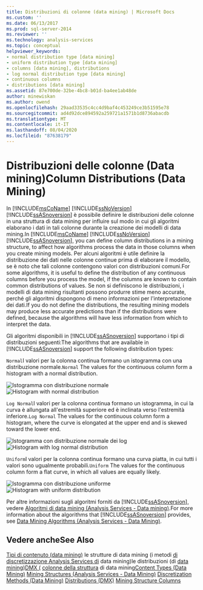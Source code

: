 ```yaml
---
title: Distribuzioni di colonne (data mining) | Microsoft Docs
ms.custom: ''
ms.date: 06/13/2017
ms.prod: sql-server-2014
ms.reviewer: ''
ms.technology: analysis-services
ms.topic: conceptual
helpviewer_keywords:
- normal distribution type [data mining]
- uniform distribution type [data mining]
- columns [data mining], distributions
- log normal distribution type [data mining]
- continuous columns
- distributions [data mining]
ms.assetid: 87e700de-32be-4bc8-b01d-ba4ee1ab48de
author: minewiskan
ms.author: owend
ms.openlocfilehash: 29aad33535c4cc4d9baf4c453249ce3b51595e78
ms.sourcegitcommit: ad4d92dce894592a259721a1571b1d8736abacdb
ms.translationtype: MT
ms.contentlocale: it-IT
ms.lasthandoff: 08/04/2020
ms.locfileid: "87638179"
---
```

# <a name="column-distributions-data-mining"></a><span data-ttu-id="1357d-102">Distribuzioni delle colonne (Data mining)</span><span class="sxs-lookup"><span data-stu-id="1357d-102">Column Distributions (Data Mining)</span></span>
  <span data-ttu-id="1357d-103">In [!INCLUDE[msCoName](../../includes/msconame-md.md)] [!INCLUDE[ssNoVersion](../../includes/ssnoversion-md.md)] [!INCLUDE[ssASnoversion](../../includes/ssasnoversion-md.md)] è possibile definire le distribuzioni delle colonne in una struttura di data mining per influire sul modo in cui gli algoritmi elaborano i dati in tali colonne durante la creazione dei modelli di data mining.</span><span class="sxs-lookup"><span data-stu-id="1357d-103">In [!INCLUDE[msCoName](../../includes/msconame-md.md)] [!INCLUDE[ssNoVersion](../../includes/ssnoversion-md.md)] [!INCLUDE[ssASnoversion](../../includes/ssasnoversion-md.md)], you can define column distributions in a mining structure, to affect how algorithms process the data in those columns when you create mining models.</span></span> <span data-ttu-id="1357d-104">Per alcuni algoritmi è utile definire la distribuzione dei dati nelle colonne continue prima di elaborare il modello, se è noto che tali colonne contengono valori con distribuzioni comuni.</span><span class="sxs-lookup"><span data-stu-id="1357d-104">For some algorithms, it is useful to define the distribution of any continuous columns before you process the model, if the columns are known to contain common distributions of values.</span></span> <span data-ttu-id="1357d-105">Se non si definiscono le distribuzioni, i modelli di data mining risultanti possono produrre stime meno accurate, perché gli algoritmi dispongono di meno informazioni per l'interpretazione dei dati.</span><span class="sxs-lookup"><span data-stu-id="1357d-105">If you do not define the distributions, the resulting mining models may produce less accurate predictions than if the distributions were defined, because the algorithms will have less information from which to interpret the data.</span></span>

 <span data-ttu-id="1357d-106">Gli algoritmi disponibili in [!INCLUDE[ssASnoversion](../../includes/ssasnoversion-md.md)] supportano i tipi di distribuzioni seguenti:</span><span class="sxs-lookup"><span data-stu-id="1357d-106">The algorithms that are available in [!INCLUDE[ssASnoversion](../../includes/ssasnoversion-md.md)] support the following distribution types:</span></span>

 <span data-ttu-id="1357d-107">`Normal`I valori per la colonna continua formano un istogramma con una distribuzione normale.</span><span class="sxs-lookup"><span data-stu-id="1357d-107">`Normal` The values for the continuous column form a histogram with a normal distribution.</span></span>

 <span data-ttu-id="1357d-108">![Istogramma con distribuzione normale](../media/normal-distribution.gif "Istogramma con distribuzione normale")</span><span class="sxs-lookup"><span data-stu-id="1357d-108">![Histogram with normal distribution](../media/normal-distribution.gif "Histogram with normal distribution")</span></span>

 <span data-ttu-id="1357d-109">`Log Normal`I valori per la colonna continua formano un istogramma, in cui la curva è allungata all'estremità superiore ed è inclinata verso l'estremità inferiore.</span><span class="sxs-lookup"><span data-stu-id="1357d-109">`Log Normal` The values for the continuous column form a histogram, where the curve is elongated at the upper end and is skewed toward the lower end.</span></span>

 <span data-ttu-id="1357d-110">![Istogramma con distribuzione normale dei log](../media/log-normal-distribution.gif "Istogramma con distribuzione normale dei log")</span><span class="sxs-lookup"><span data-stu-id="1357d-110">![Histogram with log normal distribution](../media/log-normal-distribution.gif "Histogram with log normal distribution")</span></span>

 <span data-ttu-id="1357d-111">`Uniform`I valori per la colonna continua formano una curva piatta, in cui tutti i valori sono ugualmente probabili.</span><span class="sxs-lookup"><span data-stu-id="1357d-111">`Uniform` The values for the continuous column form a flat curve, in which all values are equally likely.</span></span>

 <span data-ttu-id="1357d-112">![Istogramma con distribuzione uniforme](../media/uniform-distribution.gif "Istogramma con distribuzione uniforme")</span><span class="sxs-lookup"><span data-stu-id="1357d-112">![Histogram with uniform distribution](../media/uniform-distribution.gif "Histogram with uniform distribution")</span></span>

 <span data-ttu-id="1357d-113">Per altre informazioni sugli algoritmi forniti da [!INCLUDE[ssASnoversion](../../includes/ssasnoversion-md.md)], vedere [Algoritmi di data mining &#40;Analysis Services - Data mining&#41;](data-mining-algorithms-analysis-services-data-mining.md).</span><span class="sxs-lookup"><span data-stu-id="1357d-113">For more information about the algorithms that [!INCLUDE[ssASnoversion](../../includes/ssasnoversion-md.md)] provides, see [Data Mining Algorithms &#40;Analysis Services - Data Mining&#41;](data-mining-algorithms-analysis-services-data-mining.md).</span></span>

## <a name="see-also"></a><span data-ttu-id="1357d-114">Vedere anche</span><span class="sxs-lookup"><span data-stu-id="1357d-114">See Also</span></span>
 <span data-ttu-id="1357d-115">[Tipi di contenuto &#40;data mining&#41;](content-types-data-mining.md) le strutture di data mining &#40;i metodi [di discretizzazione Analysis Services di](mining-structures-analysis-services-data-mining.md) data mining&#41;le distribuzioni &#40;di [data mining](discretization-methods-data-mining.md)&#41;[DMX &#40;](/sql/dmx/distributions-dmx) [colonne della struttura](mining-structure-columns.md) di data mining</span><span class="sxs-lookup"><span data-stu-id="1357d-115">[Content Types &#40;Data Mining&#41;](content-types-data-mining.md) [Mining Structures &#40;Analysis Services - Data Mining&#41;](mining-structures-analysis-services-data-mining.md) [Discretization Methods &#40;Data Mining&#41;](discretization-methods-data-mining.md) [Distributions &#40;DMX&#41;](/sql/dmx/distributions-dmx) [Mining Structure Columns](mining-structure-columns.md)</span></span>


